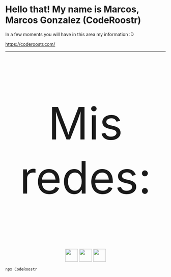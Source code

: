 # Hello that! My name is Marcos, Marcos Gonzalez (CodeRoostr)

In a few moments you will have in this area my information :D

https://coderoostr.com/

------


<p align="center" style="font-size: 10em">
  Mis redes:
</p>
<p align="center">
  <a href="https://twitter.com/Coderoostr"><img src="https://img.shields.io/twitter/follow/Coderoostr?style=social" width="40" height="40"/></a>
  <a href="https://www.linkedin.com/in/marcos-gonzalez-5301bb237/"><img src="https://img.shields.io/badge/marcos-gonzalez-blue?style=flat-square&logo=Linkedin&logoColor=white&link=https://www.linkedin.com/in/marcos-gonzalez-5301bb237/" width="40" height="40"/></a>
  <a href="https://github.com/CodeRoostr"><img src="https://img.shields.io/github/followers/Coderoostr?label=follow&style=social" width="" height="40"/></a>
</p>

```bash
npx CodeRoostr
```
